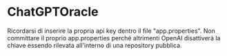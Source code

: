 # ChatGPTOracle
Ricordarsi di inserire la propria api key dentro il file "app.properties". Non committare il proprio app.properties perché altrimenti OpenAI disattiverà la chiave essendo rilevata all'interno di una repository pubblica.
